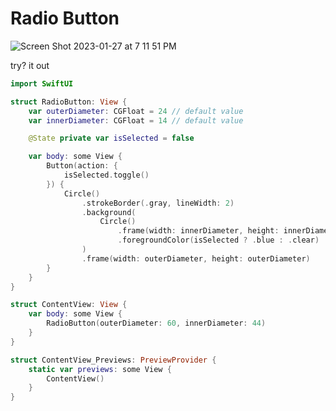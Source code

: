 # Radio Button 

![Screen Shot 2023-01-27 at 7 11 51 PM](https://user-images.githubusercontent.com/1819208/215228776-c7a87e88-679e-4d19-9f28-ba87217895fb.png)

try? it out 

```swift
import SwiftUI

struct RadioButton: View {
    var outerDiameter: CGFloat = 24 // default value
    var innerDiameter: CGFloat = 14 // default value

    @State private var isSelected = false

    var body: some View {
        Button(action: {
            isSelected.toggle()
        }) {
            Circle()
                .strokeBorder(.gray, lineWidth: 2)
                .background(
                    Circle()
                        .frame(width: innerDiameter, height: innerDiameter)
                        .foregroundColor(isSelected ? .blue : .clear)
                )
                .frame(width: outerDiameter, height: outerDiameter)
        }
    }
}

struct ContentView: View {
    var body: some View {
        RadioButton(outerDiameter: 60, innerDiameter: 44)
    }
}

struct ContentView_Previews: PreviewProvider {
    static var previews: some View {
        ContentView()
    }
}
```
